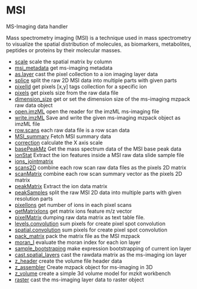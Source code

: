 ﻿# MSI

MS-Imaging data handler
 
 Mass spectrometry imaging (MSI) is a technique used in mass spectrometry
 to visualize the spatial distribution of molecules, as biomarkers, 
 metabolites, peptides or proteins by their molecular masses.

+ [scale](MSI/scale.1) scale the spatial matrix by column
+ [msi_metadata](MSI/msi_metadata.1) get ms-imaging metadata
+ [as.layer](MSI/as.layer.1) cast the pixel collection to a ion imaging layer data
+ [splice](MSI/splice.1) split the raw 2D MSI data into multiple parts with given parts
+ [pixelId](MSI/pixelId.1) get pixels [x,y] tags collection for a specific ion
+ [pixels](MSI/pixels.1) get pixels size from the raw data file
+ [dimension_size](MSI/dimension_size.1) get or set the dimension size of the ms-imaging mzpack raw data object
+ [open.imzML](MSI/open.imzML.1) open the reader for the imzML ms-imaging file
+ [write.imzML](MSI/write.imzML.1) Save and write the given ms-imaging mzpack object as imzML file
+ [row.scans](MSI/row.scans.1) each raw data file is a row scan data
+ [MSI_summary](MSI/MSI_summary.1) Fetch MSI summary data
+ [correction](MSI/correction.1) calculate the X axis scale
+ [basePeakMz](MSI/basePeakMz.1) Get the mass spectrum data of the MSI base peak data
+ [ionStat](MSI/ionStat.1) Extract the ion features inside a MSI raw data slide sample file
+ [ions_jointmatrix](MSI/ions_jointmatrix.1) 
+ [scans2D](MSI/scans2D.1) combine each row scan raw data files as the pixels 2D matrix
+ [scanMatrix](MSI/scanMatrix.1) combine each row scan summary vector as the pixels 2D matrix
+ [peakMatrix](MSI/peakMatrix.1) Extract the ion data matrix
+ [peakSamples](MSI/peakSamples.1) split the raw MSI 2D data into multiple parts with given resolution parts
+ [pixelIons](MSI/pixelIons.1) get number of ions in each pixel scans
+ [getMatrixIons](MSI/getMatrixIons.1) get matrix ions feature m/z vector
+ [pixelMatrix](MSI/pixelMatrix.1) dumping raw data matrix as text table file.
+ [levels.convolution](MSI/levels.convolution.1) sum pixels for create pixel spot convolution
+ [spatial.convolution](MSI/spatial.convolution.1) sum pixels for create pixel spot convolution
+ [pack_matrix](MSI/pack_matrix.1) pack the matrix file as the MSI mzpack
+ [moran_I](MSI/moran_I.1) evaluate the moran index for each ion layer
+ [sample_bootstraping](MSI/sample_bootstraping.1) make expression bootstrapping of current ion layer
+ [cast.spatial_layers](MSI/cast.spatial_layers.1) cast the rawdata matrix as the ms-imaging ion layer
+ [z_header](MSI/z_header.1) create the volume file header data
+ [z_assembler](MSI/z_assembler.1) Create mzpack object for ms-imaging in 3D
+ [z_volume](MSI/z_volume.1) create a simple 3d volume model for mzkit workbench
+ [raster](MSI/raster.1) cast the ms-imaging layer data to raster object 
